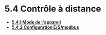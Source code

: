 # 5.4 Contrôle à distance

- **[5.4.1 Mode de l'appareil](device_mode.md)**
- **[5.4.2 Configuration E/S/modbus](io_modbus.md)**